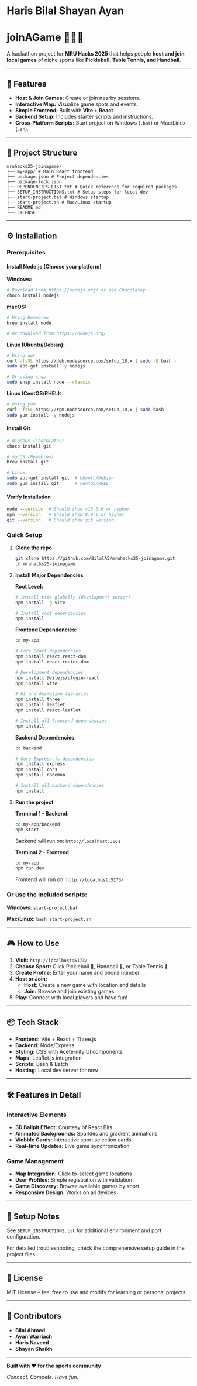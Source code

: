 # Haris Bilal Shayan Ayan
# joinAGame 🏓🤾🎾

A hackathon project for **MRU Hacks 2025** that helps people **host and join local games** of niche sports like **Pickleball, Table Tennis, and Handball**.

---

## 🚀 Features
- **Host & Join Games:** Create or join nearby sessions.
- **Interactive Map:** Visualize game spots and events.
- **Simple Frontend:** Built with **Vite + React**.
- **Backend Setup:** Includes starter scripts and instructions.
- **Cross-Platform Scripts:** Start project on Windows (`.bat`) or Mac/Linux (`.sh`).

---

## 📂 Project Structure
```
mruhacks25-joinagame/
├── my-app/ # Main React frontend
├── package.json # Project dependencies
├── package-lock.json
├── DEPENDENCIES_LIST.txt # Quick reference for required packages
├── SETUP_INSTRUCTIONS.txt # Setup steps for local dev
├── start-project.bat # Windows startup
├── start-project.sh # Mac/Linux startup
├── README.md
└── LICENSE
```

---

## ⚙️ Installation

### Prerequisites

#### Install Node.js (Choose your platform)

**Windows:**
```bash
# Download from https://nodejs.org/ or use Chocolatey
choco install nodejs
```

**macOS:**
```bash
# Using Homebrew
brew install node

# Or download from https://nodejs.org/
```

**Linux (Ubuntu/Debian):**
```bash
# Using apt
curl -fsSL https://deb.nodesource.com/setup_18.x | sudo -E bash -
sudo apt-get install -y nodejs

# Or using snap
sudo snap install node --classic
```

**Linux (CentOS/RHEL):**
```bash
# Using yum
curl -fsSL https://rpm.nodesource.com/setup_18.x | sudo bash -
sudo yum install -y nodejs
```

#### Install Git
```bash
# Windows (Chocolatey)
choco install git

# macOS (Homebrew)
brew install git

# Linux
sudo apt-get install git  # Ubuntu/Debian
sudo yum install git      # CentOS/RHEL
```

#### Verify Installation
```bash
node --version  # Should show v16.0.0 or higher
npm --version   # Should show 8.0.0 or higher
git --version   # Should show git version
```

### Quick Setup

1. **Clone the repo**
   ```bash
   git clone https://github.com/BilalA5/mruhacks25-joinagame.git
   cd mruhacks25-joinagame
   ```

2. **Install Major Dependencies**

   **Root Level:**
   ```bash
   # Install Vite globally (development server)
   npm install -g vite
   
   # Install root dependencies
   npm install
   ```

   **Frontend Dependencies:**
   ```bash
   cd my-app
   
   # Core React dependencies
   npm install react react-dom
   npm install react-router-dom
   
   # Development dependencies
   npm install @vitejs/plugin-react
   npm install vite
   
   # UI and Animation libraries
   npm install three
   npm install leaflet
   npm install react-leaflet
   
   # Install all frontend dependencies
   npm install
   ```

   **Backend Dependencies:**
   ```bash
   cd backend
   
   # Core Express.js dependencies
   npm install express
   npm install cors
   npm install nodemon
   
   # Install all backend dependencies
   npm install
   ```

3. **Run the project**
   
   **Terminal 1 - Backend:**
   ```bash
   cd my-app/backend
   npm start
   ```
   Backend will run on: `http://localhost:3001`
   
   **Terminal 2 - Frontend:**
   ```bash
   cd my-app
   npm run dev
   ```
   Frontend will run on: `http://localhost:5173/`

### Or use the included scripts:

**Windows:** `start-project.bat`

**Mac/Linux:** `bash start-project.sh`

---

## 🎮 How to Use

1. **Visit:** `http://localhost:5173/`
2. **Choose Sport:** Click Pickleball 🏓, Handball 🤾, or Table Tennis 🏓
3. **Create Profile:** Enter your name and phone number
4. **Host or Join:** 
   - **Host:** Create a new game with location and details
   - **Join:** Browse and join existing games
5. **Play:** Connect with local players and have fun!

---

## 📦 Tech Stack
- **Frontend:** Vite + React + Three.js
- **Backend:** Node/Express
- **Styling:** CSS with Aceternity UI components
- **Maps:** Leaflet.js integration
- **Scripts:** Bash & Batch
- **Hosting:** Local dev server for now

---

## 🛠️ Features in Detail

### Interactive Elements
- **3D Ballpit Effect:** Courtesy of React Bits
- **Animated Backgrounds:** Sparkles and gradient animations
- **Wobble Cards:** Interactive sport selection cards
- **Real-time Updates:** Live game synchronization

### Game Management
- **Map Integration:** Click-to-select game locations
- **User Profiles:** Simple registration with validation
- **Game Discovery:** Browse available games by sport
- **Responsive Design:** Works on all devices

---

## 📝 Setup Notes
See `SETUP_INSTRUCTIONS.txt` for additional environment and port configuration.

For detailed troubleshooting, check the comprehensive setup guide in the project files.

---

## 📜 License
MIT License – feel free to use and modify for learning or personal projects.

---

## 👥 Contributors
- **Bilal Ahmed** 
- **Ayan Warriach** 
- **Haris Naveed** 
- **Shayan Shaikh**

---

**Built with ❤️ for the sports community**

*Connect. Compete. Have fun.*
